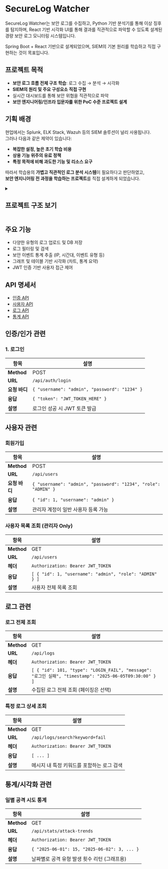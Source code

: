 
# SecureLog Watcher

SecureLog Watcher는 보안 로그를 수집하고, Python 기반 분석기를 통해 이상 징후를 탐지하며, React 기반 시각화 UI를 통해 결과를 직관적으로 파악할 수 있도록 설계된 경량 보안 로그 모니터링 시스템입니다.

Spring Boot + React 기반으로 설계되었으며, SIEM의 기본 원리를 학습하고 직접 구현하는 것이 목표입니다.

## 프로젝트 목적

- **보안 로그 흐름 전체 구조 학습**: 로그 수집 → 분석 → 시각화
- **SIEM의 원리 및 주요 구성요소 직접 구현**
- 실시간 대시보드를 통해 보안 위협을 직관적으로 파악
- **보안 엔지니어링/인프라 입문자를 위한 PoC 수준 프로젝트 설계**

## 기획 배경

현업에서는 Splunk, ELK Stack, Wazuh 등의 SIEM 솔루션이 널리 사용됩니다.  
그러나 다음과 같은 제약이 있습니다:

- **복잡한 설정, 높은 초기 학습 비용**
- **상용 기능 위주의 유료 정책**
- **특정 목적에 비해 과도한 기능 및 리소스 요구**

따라서 학습용의 **가볍고 직관적인 로그 분석 시스템**이 필요하다고 판단하였고,  
**보안 엔지니어링 전 과정을 학습하는 프로젝트**를 직접 설계하게 되었습니다.

<details><summary><h2>프로젝트 구조 보기</h2></summary>

```
securelog-watcher/
├── backend/                 # Spring Boot API 서버
│   ├── controller/          # REST API 엔드포인트
│   ├── domain/              # JPA 엔티티
│   ├── dto/                 # 요청/응답 객체
│   ├── repository/          # DB 액세스
│   ├── service/             # 비즈니스 로직
│   ├── config/              # 설정 (JWT, Swagger 등)
│   └── util/                # Python 분석기 연동
├── analyzer/                # Python 기반 로그 분석기
│   ├── analyzer/            # 파서, 통계, 이상 탐지 모듈
│   └── main.py              # 진입점 (Spring에서 호출)
├── frontend/                # React + TailwindCSS 시각화
│   └── api/                 # Axios 등 API 정리
└── README.md
```
</details>

## 주요 기능

- 다양한 유형의 로그 업로드 및 DB 저장
- 로그 필터링 및 검색
- 보안 이벤트 통계 추출 (IP, 시간대, 이벤트 유형 등)
- 그래프 및 테이블 기반 시각화 (차트, 통계 요약)
- JWT 인증 기반 사용자 접근 제어

## API 명세서
- [인증 API](#인증-api)
- [사용자 API](#사용자-api)
- [로그 API](#로그-api)
- [통계 API](#통계-api)

## 인증/인가 관련
### 1. 로그인

| 항목         | 설명                                            |
| ---------- | --------------------------------------------- |
| **Method** | POST                                          |
| **URL**    | `/api/auth/login`                             |
| **요청 바디**  | `{ "username": "admin", "password": "1234" }` |
| **응답**     | `{ "token": "JWT_TOKEN_HERE" }`               |
| **설명**     | 로그인 성공 시 JWT 토큰 발급                            |

## 사용자 관련
### 회원가입

| 항목         | 설명                                                             |
| ---------- | -------------------------------------------------------------- |
| **Method** | POST                                                           |
| **URL**    | `/api/users`                                                   |
| **요청 바디**  | `{ "username": "admin", "password": "1234", "role": "ADMIN" }` |
| **응답**     | `{ "id": 1, "username": "admin" }`                             |
| **설명**     | 관리자 계정이 일반 사용자 등록 가능                                           |

### 사용자 목록 조회 (관리자 Only)

| 항목         | 설명                                                      |
| ---------- | ------------------------------------------------------- |
| **Method** | GET                                                     |
| **URL**    | `/api/users`                                            |
| **헤더**     | `Authorization: Bearer JWT_TOKEN`                       |
| **응답**     | `[ { "id": 1, "username": "admin", "role": "ADMIN" } ]` |
| **설명**     | 사용자 전체 목록 조회                                            |

## 로그 관련
### 로그 전체 조회

| 항목         | 설명                                                                                                 |
| ---------- | -------------------------------------------------------------------------------------------------- |
| **Method** | GET                                                                                                |
| **URL**    | `/api/logs`                                                                                        |
| **헤더**     | `Authorization: Bearer JWT_TOKEN`                                                                  |
| **응답**     | `[ { "id": 101, "type": "LOGIN_FAIL", "message": "로그인 실패", "timestamp": "2025-06-05T09:30:00" } ]` |
| **설명**     | 수집된 로그 전체 조회 (페이징은 선택)                                                                             |

### 특정 로그 상세 조회

| 항목         | 설명                                |
| ---------- | --------------------------------- |
| **Method** | GET                               |
| **URL**    | `/api/logs/search?keyword=fail`   |
| **헤더**     | `Authorization: Bearer JWT_TOKEN` |
| **응답**     | `[ ... ]`                         |
| **설명**     | 메시지 내 특정 키워드를 포함하는 로그 검색          |

## 통계/시각화 관련

### 일별 공격 시도 통계

| 항목         | 설명                                           |
| ---------- | -------------------------------------------- |
| **Method** | GET                                          |
| **URL**    | `/api/stats/attack-trends`                   |
| **헤더**     | `Authorization: Bearer JWT_TOKEN`            |
| **응답**     | `{ "2025-06-01": 15, "2025-06-02": 3, ... }` |
| **설명**     | 날짜별로 공격 유형 발생 횟수 리턴 (그래프용)                   |

